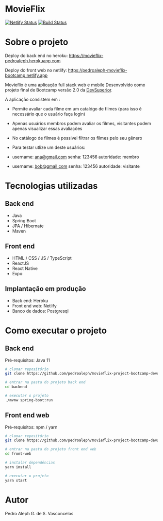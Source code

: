# MovieFlix
[![Netlify Status](https://api.netlify.com/api/v1/badges/b0393705-f6af-43de-84aa-47cfd451b284/deploy-status)](https://app.netlify.com/sites/pedroaleph-movieflix-bootcamp/deploys) [![Build Status](https://travis-ci.com/pedroaleph/movieflix-project-bootcamp-devsuperior.svg?branch=main)](https://travis-ci.com/pedroaleph/movieflix-project-bootcamp-devsuperior)

# Sobre o projeto

Deploy do back end no heroku: https://movieflix-pedroaleph.herokuapp.com

Deploy do front web no netlify: https://pedroaleph-movieflix-bootcamp.netlify.app

Movieflix é uma aplicação full stack web e mobile Desenvolvido como projeto final de Bootcamp versão 2.0 da [DevSuperior](https://devsuperior.com "Site da DevSuperior").

A aplicação consistem em :
- Permite avaliar cada filme em um catalógo de filmes (para isso é necessário que o usuário faça login)
- Apenas usuários membros podem avaliar os filmes, visitantes podem apenas visualizar essas avaliações
- No catálogo de filmes é possivel filtrar os filmes pelo seu gênero

- Para testar utlize um deste usuários: 
- username: ana@gmail.com senha: 123456 autoridade: membro
- username: bob@gmail.com senha: 123456 autoridade: visitante

# Tecnologias utilizadas
## Back end
- Java
- Spring Boot
- JPA / Hibernate
- Maven
## Front end
- HTML / CSS / JS / TypeScript
- ReactJS
- React Native
- Expo
## Implantação em produção
- Back end: Heroku
- Front end web: Netlify
- Banco de dados: Postgresql

# Como executar o projeto

## Back end
Pré-requisitos: Java 11

```bash
# clonar repositório
git clone https://github.com/pedroaleph/movieflix-project-bootcamp-devsuperior.git

# entrar na pasta do projeto back end
cd backend

# executar o projeto
./mvnw spring-boot:run
```

## Front end web
Pré-requisitos: npm / yarn

```bash
# clonar repositório
git clone https://github.com/pedroaleph/movieflix-project-bootcamp-devsuperior.git

# entrar na pasta do projeto front end web
cd front-web

# instalar dependências
yarn install

# executar o projeto
yarn start
```

# Autor

Pedro Aleph G. de S. Vasconcelos
